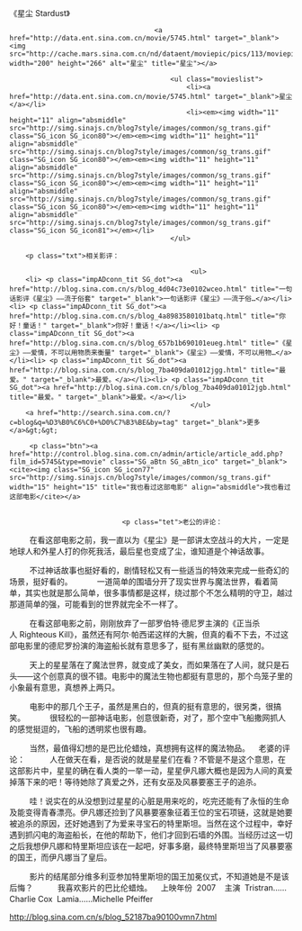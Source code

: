 《星尘 Stardust》

											
										<a href="http://data.ent.sina.com.cn/movie/5745.html" target="_blank"><img src="http://cache.mars.sina.com.cn/nd/dataent/moviepic/pics/113/moviepic_1b1136e785dea245a12455c1c53acc62.jpg" width="200" height="266" alt="星尘" title="星尘"></a>
										
											<ul class="movieslist">
												<li><a href="http://data.ent.sina.com.cn/movie/5745.html" target="_blank">星尘</a></li>
												<li><em><img width="11" height="11" align="absmiddle" src="http://simg.sinajs.cn/blog7style/images/common/sg_trans.gif" class="SG_icon SG_icon80"></em><em><img width="11" height="11" align="absmiddle" src="http://simg.sinajs.cn/blog7style/images/common/sg_trans.gif" class="SG_icon SG_icon80"></em><em><img width="11" height="11" align="absmiddle" src="http://simg.sinajs.cn/blog7style/images/common/sg_trans.gif" class="SG_icon SG_icon80"></em><em><img width="11" height="11" align="absmiddle" src="http://simg.sinajs.cn/blog7style/images/common/sg_trans.gif" class="SG_icon SG_icon80"></em><em><img width="11" height="11" align="absmiddle" src="http://simg.sinajs.cn/blog7style/images/common/sg_trans.gif" class="SG_icon SG_icon81"></em></li>
											</ul>
											
		<p class="txt">相关影评： 
											
												 <ul>
		<li> <p class="impADconn_tit SG_dot"><a href="http://blog.sina.com.cn/s/blog_4d04c73e0102wceo.html" title="一句话影评《星尘》——流于俗套" target="_blank">一句话影评《星尘》——流于俗…</a></li><li> <p class="impADconn_tit SG_dot"><a href="http://blog.sina.com.cn/s/blog_4a8983580101batq.html" title="你好！童话！" target="_blank">你好！童话！</a></li><li> <p class="impADconn_tit SG_dot"><a href="http://blog.sina.com.cn/s/blog_657b1b690101eueg.html" title="《星尘》——爱情，不可以用物质来衡量" target="_blank">《星尘》——爱情，不可以用物…</a></li><li> <p class="impADconn_tit SG_dot"><a href="http://blog.sina.com.cn/s/blog_7ba409da01012jgg.html" title="最爱。" target="_blank">最爱。</a></li><li> <p class="impADconn_tit SG_dot"><a href="http://blog.sina.com.cn/s/blog_7ba409da01012jgb.html" title="最爱。" target="_blank">最爱。</a></li>
												 </ul>
		<a href="http://search.sina.com.cn/?c=blog&q=%D3%B0%C6%C0+%D0%C7%B3%BE&by=tag" target="_blank">更多</a>&gt;&gt;
											 
		 <p class="btn"><a href="http://control.blog.sina.com.cn/admin/article/article_add.php?film_id=5745&type=movie" class="SG_aBtn SG_aBtn_ico" target="_blank"><cite><img class="SG_icon SG_icon77" src="http://simg.sinajs.cn/blog7style/images/common/sg_trans.gif" width="15" height="15" title="我也看过这部电影" align="absmiddle">我也看过这部电影</cite></a>
										
									
                            	<p class="tet">老公的评论： 
 
　　在看这部电影之前，我一直以为《星尘》是一部讲太空战斗的大片，一定是地球人和外星人打的你死我活，最后星也变成了尘，谁知道是个神话故事。 

 
　　不过神话故事也挺好看的，剧情轻松又有一些适当的特效来完成一些奇幻的场景，挺好看的。 
 
　　一道简单的围墙分开了现实世界与魔法世界，看着简单，其实也就是那么简单，很多事情都是这样，绕过那个不怎么精明的守卫，越过那道简单的强，可能看到的世界就完全不一样了。 

 
　　在看这部电影之前，刚刚放弃了一部罗伯特·德尼罗主演的《正当杀人 Righteous Kill》，虽然还有阿尔·帕西诺这样的大腕，但真的看不下去，不过这部电影里的德尼罗扮演的海盗船长就有意思多了，挺有黑丝幽默的感觉的。 

 
　　天上的星星落在了魔法世界，就变成了美女，而如果落在了人间，就只是石头——这个创意真的很不错。电影中的魔法生物也都挺有意思的，那个鸟笼子里的小象最有意思，真想养上两只。 

 
　　电影中的那几个王子，虽然是黑白的，但真的挺有意思的，很另类，很搞笑。 
 
　　很轻松的一部神话电影，创意很新奇，对了，那个空中飞船撒网抓人的感觉挺逗的，飞船的透明浆也很有趣。 

 
　　当然，最值得幻想的是巴比伦蜡烛，真想拥有这样的魔法物品。 
 
老婆的评论： 
 
　　人在做天在看，是否说的就是星星们在看？不管是不是这个意思，在这部影片中，星星的确在看人类的一举一动，星星伊凡娜大概也是因为人间的真爱掉落下来的吧！等待她除了真爱之外，还有女巫及风暴要塞王子的追杀。 

 
　　哇！说实在的从没想到过星星的心脏是用来吃的，吃完还能有了永恒的生命及能变得青春漂亮。伊凡娜还捡到了风暴要塞象征着王位的宝石项链，这就是她要被追杀的原因，还好她遇到了为爱来寻宝石的特里斯坦。当然在这个过程中，幸好遇到抓闪电的海盗船长，在他的帮助下，他们才回到石墙的外围。当经历过这一切之后我想伊凡娜和特里斯坦应该在一起吧，好事多磨，最终特里斯坦当了风暴要塞的国王，而伊凡娜当了皇后。 

 
　　影片的结尾部分维多利亚参加特里斯坦的国王加冕仪式，不知道她是不是该后悔？ 
 
　　我喜欢影片的巴比伦蜡烛。 
 
上映年份 
2007 
 
主演 
Tristran……Charlie Cox 
Lamia……Michelle Pfeiffer 
　　
                                								
		
http://blog.sina.com.cn/s/blog_52187ba90100vmn7.html
